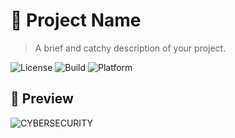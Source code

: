 # 🌟 Project Name

> A brief and catchy description of your project.

![License](https://img.shields.io/badge/license-MIT-blue.svg)
![Build](https://img.shields.io/badge/build-passing-brightgreen.svg)
![Platform](https://img.shields.io/badge/platform-Windows%20%7C%20Linux%20%7C%20macOS-lightgrey.svg)

## 📸 Preview

<!-- Optionally insert a screenshot or demo GIF -->
![CYBERSECURITY]([image](https://github.com/user-attachments/assets/7877e1fe-7754-4cfa-90f4-2faac421d104)
)
